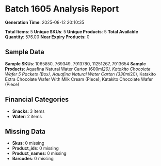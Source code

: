 # Batch 1605 Analysis Report

**Generation Time**: 2025-08-12 20:10:35

**Total Items**: 5
**Unique SKUs**: 5
**Unique Products**: 5
**Total Available Quantity**: 576.00
**Near Expiry Products**: 0

## Sample Data
**Sample SKUs**: 1065850, 769349, 7913780, 11251267, 7913654
**Sample Products**: Aquafina Natural Water Carton (600ml*20), Katakito Chocolate Wafer 5 Packets (Box), Aquafina Natural Water Carton (330ml*20), Katakito Extra Chocolate Wafer With Milk Cream (Piece), Katakito Chocolate Wafer (Piece)

## Financial Categories
- **Snacks**: 3 items
- **Water**: 2 items

## Missing Data
- **Skus**: 0 missing
- **Product_ids**: 0 missing
- **Product_names**: 0 missing
- **Barcodes**: 0 missing
